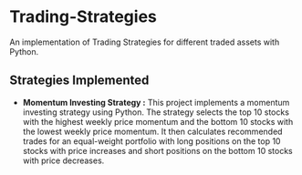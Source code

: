# Trading-Strategies
An implementation of Trading Strategies for different traded assets with Python.


## Strategies Implemented

- **Momentum Investing Strategy :** This project implements a momentum investing strategy using Python. The strategy selects the top 10 stocks with the highest weekly price momentum and the bottom 10 stocks with the lowest weekly price momentum. It then calculates recommended trades for an equal-weight portfolio with long positions on the top 10 stocks with price increases and short positions on the bottom 10 stocks with price decreases.
